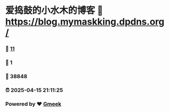 # 爱捣鼓的小水木的博客 :link: https://blog.mymaskking.dpdns.org/ 
### :page_facing_up: [11](https://blog.mymaskking.dpdns.org//tag.html) 
### :speech_balloon: 1 
### :hibiscus: 38848 
### :alarm_clock: 2025-04-15 21:11:25 
### Powered by :heart: [Gmeek](https://github.com/Meekdai/Gmeek)
